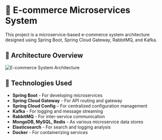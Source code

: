 # 🛒 E-commerce Microservices System

This project is a microservice-based e-commerce system architecture designed using Spring Boot, Spring Cloud Gateway, RabbitMQ, and Kafka.

## 📌 Architecture Overview

![E-commerce System Architecture](https://github.com/user-attachments/assets/0b2c6967-b4f1-4fec-a755-a4069754260e)


## 🔧 Technologies Used

- **Spring Boot** - For developing microservices
- **Spring Cloud Gateway** - For API routing and gateway
- **Spring Cloud Config** – For centralized configuration management
- **Kafka** - For logging and message streaming
- **RabbitMQ** - For inter-service communication
- **MongoDB, MySQL, Redis** - As various microservice data stores
- **Elasticsearch** - For search and logging analysis
- **Docker** - For containerizing services
